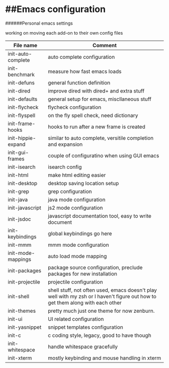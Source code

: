 ##Emacs configuration
=====

######Personal emacs settings

working on moving each add-on to their own config files

 File name          | Comment
--------------------|--------------------------------------------------------------------------------------------------------------------------------
 init-auto-complete | auto complete configuration
 init-benchmark     | measure how fast emacs loads
 init-defuns        | general function definition
 init-dired         | improve dired with dired+ and extra stuff
 init-defaults      | general setup for emacs, miscllaneous stuff
 init-flycheck      | flycheck configuration
 init-flyspell      | on the fly spell check, need dictionary
 init-frame-hooks   | hooks to run after a new frame is created
 init-hippie-expand | similar to auto complete, versitile completion and expansion
 init-gui-frames    | couple of configuratino when using GUI emacs
 init-isearch       | isearch config
 init-html          | make html editing easier
 init-desktop       | desktop saving location setup
 init-grep          | grep configuration
 init-java          | java mode configuration
 init-javascript    | js2 mode configuration
 init-jsdoc         | javascript documentation tool, easy to write document
 init-keybindings   | global keybindings go here
 init-mmm           | mmm mode configuration
 init-mode-mappings | auto load mode mapping
 init-packages      | package source configuration, preclude packages for new installation
 init-projectile    | projectile configuration
 init-shell         | shell stuff, not often used, emacs doesn't play well with my zsh or I haven't figure out how to get them along with each other
 init-themes        | pretty much just one theme for now zenburn.
 init-ui            | UI related configuration
 init-yasnippet     | snippet templates configuration
 init-c             | c coding style, legacy, good to have though
 init-whitespace    | handle whitespace gracefully
 init-xterm         | mostly keybinding and mouse handling in xterm
